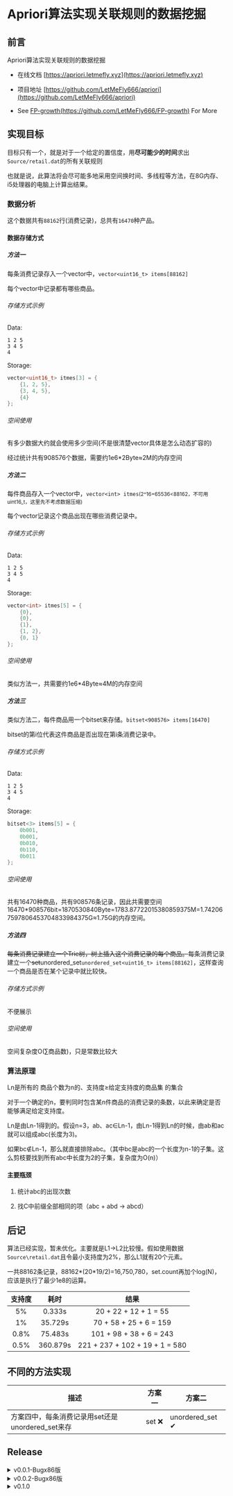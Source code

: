 <!--
 * @Author: LetMeFly
 * @Date: 2022-03-16 22:50:20
 * @LastEditors: LetMeFly
 * @LastEditTime: 2022-04-16 19:54:07
-->
# Apriori算法实现关联规则的数据挖掘

## 前言

Apriori算法实现关联规则的数据挖掘

+ 在线文档 [https://apriori.letmefly.xyz](https://apriori.letmefly.xyz)

+ 项目地址 [https://github.com/LetMeFly666/apriori](https://github.com/LetMeFly666/apriori)

+ See [FP-growth(https://github.com/LetMeFly666/FP-growth)](https://github.com/LetMeFly666/FP-growth) For More


## 实现目标

目标只有一个，就是对于一个给定的置信度，用**尽可能少的时间**求出<code>Source/retail.dat</code>的所有关联规则

也就是说，此算法将会尽可能多地采用空间换时间、多线程等方法，在8G内存、i5处理器的电脑上计算出结果。

### 数据分析

这个数据共有<code>88162</code>行(消费记录)，总共有<code>16470</code>种产品。

#### 数据存储方式

##### 方法一

每条消费记录存入一个vector中，```vector<uint16_t> items[88162]```

每个vector中记录都有哪些商品。

###### 存储方式示例

Data:

```
1 2 5
3 4 5
4
```

Storage:

```cpp
vector<uint16_t> itmes[3] = {
    {1, 2, 5},
    {3, 4, 5},
    {4}
};
```

###### 空间使用

有多少数据大约就会使用多少空间(不是很清楚vector具体是怎么动态扩容的)

经过统计共有908576个数据，需要约1e6*2Byte≈2M的内存空间

##### 方法二

每件商品存入一个vector中，```vector<int> itmes```<small>(2^16=65536<88162，不可用uint16_t，这里先不考虑数据压缩)</small>

每个vector记录这个商品出现在哪些消费记录中。

###### 存储方式示例

Data:

```
1 2 5
3 4 5
4
```

Storage:

```cpp
vector<int> itmes[5] = {
    {0},
    {0},
    {1},
    {1, 2},
    {0, 1}
};
```

###### 空间使用

类似方法一，共需要约1e6*4Byte≈4M的内存空间


##### 方法三

类似方法二，每件商品用一个bitset来存储。```bitset<908576> items[16470]```

bitset的第i位代表这件商品是否出现在第i条消费记录中。

###### 存储方式示例

Data:

```
1 2 5
3 4 5
4
```

Storage:

```cpp
bitset<3> items[5] = {
    0b001,
    0b001,
    0b010,
    0b110,
    0b011
};
```

###### 空间使用

共有16470种商品，共有908576条记录，因此共需要空间16470*908576bit=1870530840Byte=1783.87722015380859375M=1.742067597806453704833984375G≈1.75G的内存空间。


##### 方法四

<del>每条消费记录建立一个Trie树，树上插入这个消费记录的每个商品。</del>每条消费记录建立一个<del>set</del>unordered_set```unordered_set<uint16_t> items[88162]```，这样查询一个商品是否在某个记录中就比较快。

###### 存储方式示例

不便展示

###### 空间使用

空间复杂度O(∑商品数)，只是常数比较大

### 算法原理

Ln是所有的 商品个数为n的、支持度≥给定支持度的商品集 的集合

对于一个确定的n，要判同时包含某n件商品的消费记录的条数，以此来确定是否能够满足给定支持度。

Ln是由Ln-1得到的。假设n=3，ab、ac∈Ln-1，由Ln-1得到Ln的时候，由ab和ac就可以组成abc(长度为3)。

如果bc∉Ln-1，那么就直接排除abc。（其中bc是abc的一个长度为n-1的子集。这么剪枝要找到所有abc中长度为2的子集，复杂度为O(n)）

#### 主要瓶颈

1. 统计abc的出现次数

2. 找C中前缀全部相同的项（abc + abd -> abcd）


## 后记

算法已经实现，暂未优化。主要就是L1->L2比较慢。假如使用数据<code>Source\retail.dat</code>且令最小支持度为2%，那么L1就有20个元素。

一共88162条记录，88162*(20*19/2)=16,750,780，set.count再加个log(N)，应该是执行了最少1e8的运算。

| 支持度 | 耗时 | 结果 |
| :--: | :--: | :--: |
| 5% | 0.333s | 20 + 22 + 12 + 1 = 55 |
| 1% | 35.729s | 70 + 58 + 25 + 6 = 159 |
| 0.8% | 75.483s | 101 + 98 + 38 + 6 = 243 |
| 0.5% | 360.879s | 221 + 237 + 102 + 19 + 1 = 580 |

## 不同的方法实现

| 描述                                             | 方案一 | 方案二          |
| ------------------------------------------------ | ------ | --------------- |
| 方案四中，每条消费记录用set还是unordered_set来存 | set ❌  | unordered_set ✔ |


## Release

<details>
<summary>v0.0.1-Bugx86版</summary>
<li><a href="https://github.com/LetMeFly666/Apriori/releases/download/v0.0.1/Apriori-v0.0.1-x64-Debug.exe">Apriori-v0.0.1-x64-Debug.exe</a></li>
<li><a href="https://github.com/LetMeFly666/Apriori/releases/download/v0.0.1/Apriori-v0.0.1-x64-Release.exe">Apriori-v0.0.1-x64-Release.exe</a></li>
<li><a href="https://github.com/LetMeFly666/Apriori/releases/download/v0.0.1/Apriori-v0.0.1-x86-Debug.exe">Apriori-v0.0.1-x86-Debug.exe</a></li>
<li><a href="https://github.com/LetMeFly666/Apriori/releases/download/v0.0.1/Apriori-v0.0.1-x86-Release.exe">Apriori-v0.0.1-x86-Release.exe</a></li>
<li><a href="https://github.com/LetMeFly666/Apriori/releases/download/v0.0.1/Apriori-v0.0.1-Codes.rar">Apriori-v0.0.1-Codes.rar</a></li>
<li><a href="https://github.com/LetMeFly666/Apriori/releases/download/v0.0.1/Apriori-v0.0.1-Codes.zip">Apriori-v0.0.1-Codes.zip</a></li>
<li><a href="https://github.com/LetMeFly666/Apriori/archive/refs/tags/v0.0.1.zip">Source code (zip)</a></li>
<li><a href="https://github.com/LetMeFly666/Apriori/archive/refs/tags/v0.0.1.tar.gz">Source code (tar.gz)</a></li>
</details>

<details>
<summary>v0.0.2-Bugx86版</summary>
<li><a href="https://github.com/LetMeFly666/Apriori/releases/download/v0.0.2/Apriori-v0.0.2-x64-Debug.exe">Apriori-v0.0.2-x64-Debug.exe</a></li>
<li><a href="https://github.com/LetMeFly666/Apriori/releases/download/v0.0.2/Apriori-v0.0.2-x64-Release.exe">Apriori-v0.0.2-x64-Release.exe</a></li>
<li><a href="https://github.com/LetMeFly666/Apriori/releases/download/v0.0.2/Apriori-v0.0.2-x86-Debug.exe">Apriori-v0.0.2-x86-Debug.exe</a></li>
<li><a href="https://github.com/LetMeFly666/Apriori/releases/download/v0.0.2/Apriori-v0.0.2-x86-Release.exe">Apriori-v0.0.2-x86-Release.exe</a></li>
<li><a href="https://github.com/LetMeFly666/Apriori/releases/download/v0.0.2/Apriori-v0.0.2-Codes.rar">Apriori-v0.0.2-Codes.rar</a></li>
<li><a href="https://github.com/LetMeFly666/Apriori/releases/download/v0.0.2/Apriori-v0.0.2-Codes.zip">Apriori-v0.0.2-Codes.zip</a></li>
<li><a href="https://github.com/LetMeFly666/Apriori/archive/refs/tags/v0.0.2.zip">Source code (zip)</a></li>
<li><a href="https://github.com/LetMeFly666/Apriori/archive/refs/tags/v0.0.2.tar.gz">Source code (tar.gz)</a></li>
</details>

<details>
<summary>v0.1.0</summary>
<li><a href="https://github.com/LetMeFly666/Apriori/releases/download/v0.1.0/Apriori-v0.1.0-x64-Release.exe">Apriori-v0.1.0-x64-Release.exe</a></li>
<li><a href="https://github.com/LetMeFly666/Apriori/archive/refs/tags/v0.1.0.zip">Source code (zip)</a></li>
<li><a href="https://github.com/LetMeFly666/Apriori/archive/refs/tags/v0.1.0.tar.gz">Source code (tar.gz)</a></li>
</details>
